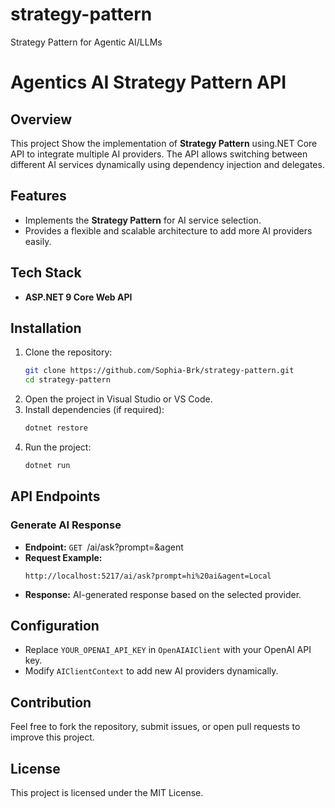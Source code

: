 # strategy-pattern
Strategy Pattern for Agentic AI/LLMs
# Agentics AI Strategy Pattern API

## Overview

This project Show the implementation of **Strategy Pattern** using.NET Core API to integrate multiple AI providers. The API allows switching between different AI services dynamically using dependency injection and delegates.

## Features

- Implements the **Strategy Pattern** for AI service selection.
- Provides a flexible and scalable architecture to add more AI providers easily.

## Tech Stack

- **ASP.NET 9 Core Web API**

## Installation

1. Clone the repository:
   ```sh
   git clone https://github.com/Sophia-Brk/strategy-pattern.git
   cd strategy-pattern
   ```
2. Open the project in Visual Studio or VS Code.
3. Install dependencies (if required):
   ```sh
   dotnet restore
   ```
4. Run the project:
   ```sh
   dotnet run
   ```

## API Endpoints

### Generate AI Response

- **Endpoint:** `GET `/ai/ask?prompt=&agent
- **Request Example:**
  ```plaintext
  http://localhost:5217/ai/ask?prompt=hi%20ai&agent=Local
  ```
- **Response:** AI-generated response based on the selected provider.

## Configuration

- Replace `YOUR_OPENAI_API_KEY` in `OpenAIAIClient` with your OpenAI API key.
- Modify `AIClientContext` to add new AI providers dynamically.

## Contribution

Feel free to fork the repository, submit issues, or open pull requests to improve this project.

## License

This project is licensed under the MIT License.

